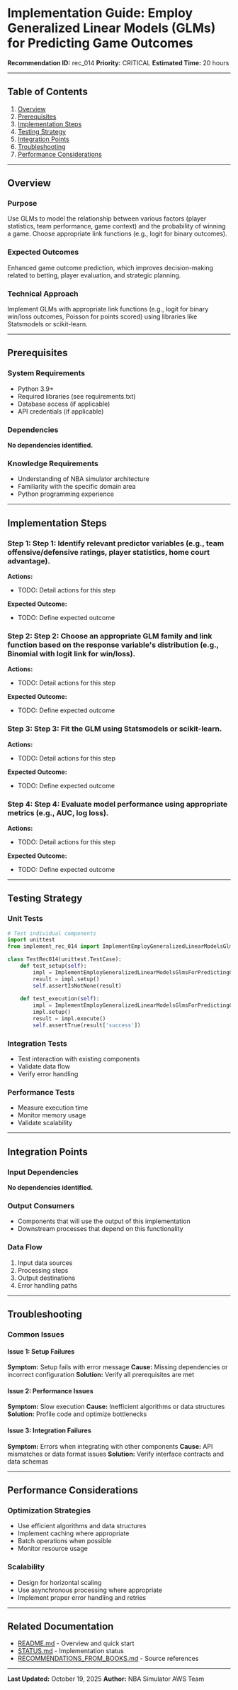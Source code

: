# Implementation Guide: Employ Generalized Linear Models (GLMs) for Predicting Game Outcomes

**Recommendation ID:** rec_014
**Priority:** CRITICAL
**Estimated Time:** 20 hours

---

## Table of Contents

1. [Overview](#overview)
2. [Prerequisites](#prerequisites)
3. [Implementation Steps](#implementation-steps)
4. [Testing Strategy](#testing-strategy)
5. [Integration Points](#integration-points)
6. [Troubleshooting](#troubleshooting)
7. [Performance Considerations](#performance-considerations)

---

## Overview

### Purpose

Use GLMs to model the relationship between various factors (player statistics, team performance, game context) and the probability of winning a game. Choose appropriate link functions (e.g., logit for binary outcomes).

### Expected Outcomes

Enhanced game outcome prediction, which improves decision-making related to betting, player evaluation, and strategic planning.

### Technical Approach

Implement GLMs with appropriate link functions (e.g., logit for binary win/loss outcomes, Poisson for points scored) using libraries like Statsmodels or scikit-learn.

---

## Prerequisites

### System Requirements

- Python 3.9+
- Required libraries (see requirements.txt)
- Database access (if applicable)
- API credentials (if applicable)

### Dependencies

**No dependencies identified.**

### Knowledge Requirements

- Understanding of NBA simulator architecture
- Familiarity with the specific domain area
- Python programming experience

---

## Implementation Steps

### Step 1: Step 1: Identify relevant predictor variables (e.g., team offensive/defensive ratings, player statistics, home court advantage).

**Actions:**
- TODO: Detail actions for this step

**Expected Outcome:**
- TODO: Define expected outcome

### Step 2: Step 2: Choose an appropriate GLM family and link function based on the response variable's distribution (e.g., Binomial with logit link for win/loss).

**Actions:**
- TODO: Detail actions for this step

**Expected Outcome:**
- TODO: Define expected outcome

### Step 3: Step 3: Fit the GLM using Statsmodels or scikit-learn.

**Actions:**
- TODO: Detail actions for this step

**Expected Outcome:**
- TODO: Define expected outcome

### Step 4: Step 4: Evaluate model performance using appropriate metrics (e.g., AUC, log loss).

**Actions:**
- TODO: Detail actions for this step

**Expected Outcome:**
- TODO: Define expected outcome



---

## Testing Strategy

### Unit Tests

```python
# Test individual components
import unittest
from implement_rec_014 import ImplementEmployGeneralizedLinearModelsGlmsForPredictingGameOutcomes

class TestRec014(unittest.TestCase):
    def test_setup(self):
        impl = ImplementEmployGeneralizedLinearModelsGlmsForPredictingGameOutcomes()
        result = impl.setup()
        self.assertIsNotNone(result)
    
    def test_execution(self):
        impl = ImplementEmployGeneralizedLinearModelsGlmsForPredictingGameOutcomes()
        impl.setup()
        result = impl.execute()
        self.assertTrue(result['success'])
```

### Integration Tests

- Test interaction with existing components
- Validate data flow
- Verify error handling

### Performance Tests

- Measure execution time
- Monitor memory usage
- Validate scalability

---

## Integration Points

### Input Dependencies

**No dependencies identified.**

### Output Consumers

- Components that will use the output of this implementation
- Downstream processes that depend on this functionality

### Data Flow

1. Input data sources
2. Processing steps
3. Output destinations
4. Error handling paths

---

## Troubleshooting

### Common Issues

#### Issue 1: Setup Failures

**Symptom:** Setup fails with error message
**Cause:** Missing dependencies or incorrect configuration
**Solution:** Verify all prerequisites are met

#### Issue 2: Performance Issues

**Symptom:** Slow execution
**Cause:** Inefficient algorithms or data structures
**Solution:** Profile code and optimize bottlenecks

#### Issue 3: Integration Failures

**Symptom:** Errors when integrating with other components
**Cause:** API mismatches or data format issues
**Solution:** Verify interface contracts and data schemas

---

## Performance Considerations

### Optimization Strategies

- Use efficient algorithms and data structures
- Implement caching where appropriate
- Batch operations when possible
- Monitor resource usage

### Scalability

- Design for horizontal scaling
- Use asynchronous processing where appropriate
- Implement proper error handling and retries

---

## Related Documentation

- [README.md](README.md) - Overview and quick start
- [STATUS.md](STATUS.md) - Implementation status
- [RECOMMENDATIONS_FROM_BOOKS.md](RECOMMENDATIONS_FROM_BOOKS.md) - Source references

---

**Last Updated:** October 19, 2025
**Author:** NBA Simulator AWS Team
